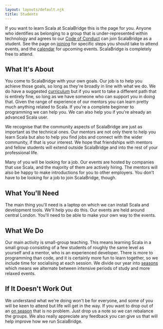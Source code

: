 ```yaml
---
layout: layouts/default.njk
title: Students
---
```


If you want to learn Scala at ScalaBridge this is the page for you. Anyone who identifies as belonging to a group that is under-represented within technology and agrees to our [Code of Conduct][coc] can join ScalaBridge as a student. See the page on [joining](/joining) for specific steps you should take to attend events, and the [calendar](/calendar) for upcoming events. ScalaBridge is completely free to attend.


## What It's About

You come to ScalaBridge with your own goals. Our job is to help you achieve those goals, so long as they're broadly in line with what we do. We do have a suggested [curriculum](/curriculum) but if you want to take a different path that is entirely fine, so long as we have someone who can support you in doing that. Given the range of experience of our mentors you can learn pretty much anything related to Scala. If you're a complete beginner to programming we can help you. We can also help you if you're already an advanced Scala user.

We recognise that the community aspects of ScalaBridge are just as important as the technical ones. Our mentors are not only there to help you learn Scala but also to help you find jobs and connect with the wider community, if that is your interest. We hope that friendships with mentors and fellow students will extend outside ScalaBridge and into the rest of your professional life.

Many of you will be looking for a job. Our events are hosted by companies that use Scala, and the majority of them are actively hiring. The mentors will also be happy to make introductions for you to other employers. You don't have to be looking for a job to join ScalaBridge, though.


## What You'll Need

The main thing you'll need is a laptop on which we can install Scala and development tools. We'll help you do this. Our events are held around central London. You'll need to be able to make your own way to the events.


## What We Do

Our main activity is small-group teaching. This means learning Scala in a small group consisting of a few students of roughly the same level as yourself and a mentor, who is an experienced developer. There is more to programming than code, and it is certainly more fun to learn together, so we include time for socialising at each session. We divide our year into [seasons](/seasons) which means we alternate between intensive periods of study and more relaxed events.



## If It Doesn't Work Out

We understand what we're doing won't be for everyone, and some of you will be keen to attend but life will get in the way. If you want to drop out of an [on season](/seasons) that is no problem. Just drop us a note so we can rebalance the groups. We also really appreciate any feedback you can give us that will help improve how we run ScalaBridge.

[coc]: https://scalabridge.org/code-of-conduct
